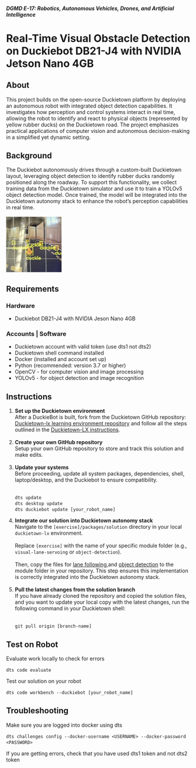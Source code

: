 ##### **DGMD E-17: Robotics, Autonomous Vehicles, Drones, and Artificial Intelligence**
# Real-Time Visual Obstacle Detection on Duckiebot DB21-J4 with NVIDIA Jetson Nano 4GB


## About
This project builds on the open-source Duckietown platform by deploying an autonomous robot with integrated object detection capabilities. It investigates how perception and control systems interact in real time, allowing the robot to identify and react to physical objects (represented by yellow rubber ducks) on the Duckietown road. The project emphasizes practical applications of computer vision and autonomous decision-making in a simplified yet dynamic setting.

## Background
The Duckiebot autonomously drives through a custom-built Duckietown layout, leveraging object detection to identify rubber ducks randomly positioned along the roadway. To support this functionality, we collect training data from the Duckietown simulator and use it to train a YOLOv5 object detection model. Once trained, the model will be integrated into the Duckietown autonomy stack to enhance the robot’s perception capabilities in real time.<br><br>
<img src="assets/duckiebot.jpg" alt="Duckiebot on track" width="150" height="150"/>

## Requirements
### Hardware ###
<ul>
  <li>Duckiebot DB21-J4 with NVIDIA Jeson Nano 4GB</li>  
</ul>

### Accounts | Software ###
<ul><li>Duckietown account with valid token (use dts1 not dts2)</li>
  <li>Duckietown shell command installed</li>
<li>Docker (installed and account set up)</li>
<li>Python (recommended: version 3.7 or higher)</li>
  <li>OpenCV - for computer vision and image processing</li>
  <li>YOLOv5 - for object detection and image recognition</li>
</ul>


## Instructions

<ol>
  <li>
    <strong>Set up the Duckietown environment</strong><br>
    After a DuckieBot is built, fork from the Duckietown GitHub repository: <a href="https://github.com/duckietown/duckietown-lx">Duckietown-lx learning environment repository</a> and follow all the steps outlined in the 
    <a href="https://github.com/duckietown/duckietown-lx/blob/mooc2022/README.md">Duckietown-LX instructions</a>.<br>
  </li><br>
  <li><strong>Create your own GitHub repository</strong><br>
    Setup your own GitHub repository to store and track this solution and make edits. 
  </li><br>
  
  <li>
  <strong>Update your systems</strong><br>
  Before proceeding, update all system packages, dependencies, shell, laptop/desktop, and the Duckiebot to ensure compatibility.<br><br>  
  <pre><code>dts update
dts desktop update
dts duckiebot update [your_robot_name]</code></pre>
</li>
  
  <li>
    <strong>Integrate our solution into Duckietown autonomy stack</strong><br>
    Navigate to the <code>[exercise]/packages/solution</code> directory in your local <code>duckietown-lx</code> environment.<br><br>
    Replace <code>[exercise]</code> with the name of your specific module folder (e.g., <code>visual-lane-servoing</code> or <code>object-detection</code>).<br><br>
    Then, copy the files for  <a href="https://github.com/mimichen123/dgmd-e17/visual-lane-servoing">lane following </a> and  <a href="https://github.com/mimichen123/dgmd-e17/object-detection"> object detection</a>  to the module folder in your repository. This step ensures this implementation is correctly integrated into the Duckietown autonomy stack.
  </li><br>

 <li>
  <strong>Pull the latest changes from the solution branch</strong><br>   
  If you have already cloned the repository and copied the solution files, and you want to update your local copy with the latest changes, run the following command in your Duckietown shell:<br><br>
  <pre><code>git pull origin [branch-name]</code></pre>
</li></ol>

## Test on Robot

Evaluate work locally to check for errors
```
dts code evaluate
```
Test our solution on your robot
```
dts code workbench --duckiebot [your_robot_name]
```

## Troubleshooting
Make sure you are logged into docker using dts
```
dts challenges config --docker-username <USERNAME> --docker-password <PASSWORD>
```
If you are getting errors, check that you have used dts1 token and not dts2 token
